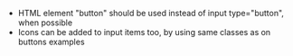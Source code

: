 - HTML element "button" should be used instead of input type="button", when possible
- Icons can be added to input items too, by using same classes as on buttons examples
